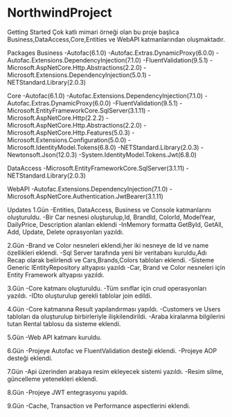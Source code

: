 # NorthwindProject

Getting Started
Çok katlı mimari örneği olan bu proje başlıca Business,DataAccess,Core,Entities ve WebAPI katmanlarından oluşmaktadır.

Packages
Business
-Autofac(6.1.0)
-Autofac.Extras.DynamicProxy(6.0.0)
-Autofac.Extensions.DependencyInjection(7.1.0)
-FluentValidation(9.5.1)
-Microsoft.AspNetCore.Http.Abstractions(2.2.0)
-Microsoft.Extensions.DependencyInjection(5.0.1)
-NETStandard.Library(2.0.3)

Core
-Autofac(6.1.0)
-Autofac.Extensions.DependencyInjection(7.1.0)
-Autofac.Extras.DynamicProxy(6.0.0)
-FluentValidation(9.5.1)
-Microsoft.EntityFrameworkCore.SqlServer(3.1.11)
-Microsoft.AspNetCore.Http(2.2.2)
-Microsoft.AspNetCore.Http.Abstractions(2.2.0)
-Microsoft.AspNetCore.Http.Features(5.0.3)
-Microsoft.Extensions.Configuration(5.0.0)
-Microsoft.IdentityModel.Tokens(6.8.0)
-NETStandard.Library(2.0.3)
-Newtonsoft.Json(12.0.3)
-System.IdentityModel.Tokens.Jwt(6.8.0)

DataAccess
-Microsoft.EntityFrameworkCore.SqlServer(3.1.11)
-NETStandard.Library(2.0.3)

WebAPI
-Autofac.Extensions.DependencyInjection(7.1.0)
-Microsoft.AspNetCore.Authentication.JwtBearer(3.1.11)

Updates
1.Gün
-Entities, DataAccess, Business ve Console katmanlarını oluşturuldu.
-Bir Car nesnesi oluşturulup,Id, BrandId, ColorId, ModelYear, DailyPrice, Description alanları eklendi
-InMemory formatta GetById, GetAll, Add, Update, Delete oprasyonları yazıldı.

2.Gün
-Brand ve Color nesneleri eklendi,her iki nesneye de Id ve name özellikleri eklendi.
-Sql Server tarafında yeni bir veritabanı kuruldu,Adı Recap olarak belirlendi ve Cars,Brands,Colors tabloları eklendi.
-Sisteme Generic IEntityRepository altyapısı yazıldı
-Car, Brand ve Color nesneleri için Entity Framework altyapısı yazıldı.

3.Gün
-Core katmanı oluşturuldu.
-Tüm sınıflar için crud operasyonları yazıldı.
-IDto oluşturulup gerekli tablolar join edildi.

4.Gün
-Core katmanına Result yapılandırması yapıldı.
-Customers ve Users tabloları da oluşturulup birbirleriyle ilişkilendirildi.
-Araba kiralanma bilgilerini tutan Rental tablosu da sisteme eklendi.

5.Gün
-Web API katmanı kuruldu.

6.Gün
-Projeye Autofac ve FluentValidation desteği eklendi.
-Projeye AOP desteği eklendi.

7.Gün
-Api üzerinden arabaya resim ekleyecek sistemi yazıldı. -Resim silme, güncelleme yetenekleri eklendi.

8.Gün
-Projeye JWT entegrasyonu yapıldı.

9.Gün
-Cache, Transaction ve Performance aspectlerini eklendi.
